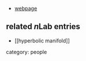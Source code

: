 
* [webpage](http://www.math.columbia.edu/~neumann/)

## related $n$Lab entries

* [[hyperbolic manifold]]

category: people